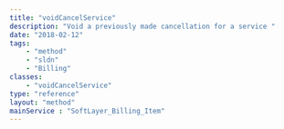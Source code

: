 ```yaml
---
title: "voidCancelService"
description: "Void a previously made cancellation for a service "
date: "2018-02-12"
tags:
    - "method"
    - "sldn"
    - "Billing"
classes:
    - "voidCancelService"
type: "reference"
layout: "method"
mainService : "SoftLayer_Billing_Item"
---
```

